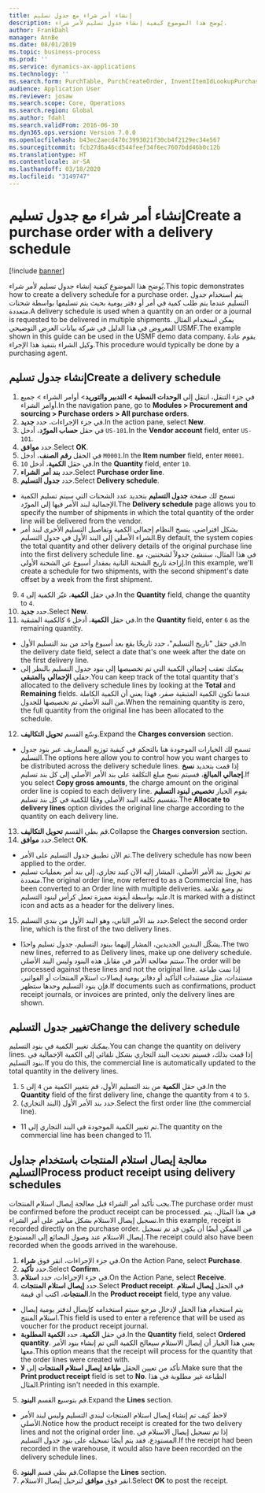 ```yaml
---
title: إنشاء أمر شراء مع جدول تسليم
description: يُوضح هذا الموضوع كيفية إنشاء جدول تسليم لأمر شراء.
author: FrankDahl
manager: AnnBe
ms.date: 08/01/2019
ms.topic: business-process
ms.prod: ''
ms.service: dynamics-ax-applications
ms.technology: ''
ms.search.form: PurchTable, PurchCreateOrder, InventItemIdLookupPurchase, PurchDeliverySchedule, PurchEditLines
audience: Application User
ms.reviewer: josaw
ms.search.scope: Core, Operations
ms.search.region: Global
ms.author: fdahl
ms.search.validFrom: 2016-06-30
ms.dyn365.ops.version: Version 7.0.0
ms.openlocfilehash: b43ec2aecd470c3993021f30cb4f2129ec34e567
ms.sourcegitcommit: fcb27d6a46cd544feef34f6ec7607bdd46b0c12b
ms.translationtype: HT
ms.contentlocale: ar-SA
ms.lasthandoff: 03/18/2020
ms.locfileid: "3149747"
---
```

# <a name="create-a-purchase-order-with-a-delivery-schedule"></a><span data-ttu-id="a7834-103">إنشاء أمر شراء مع جدول تسليم</span><span class="sxs-lookup"><span data-stu-id="a7834-103">Create a purchase order with a delivery schedule</span></span>

[!include [banner](../../includes/banner.md)]

<span data-ttu-id="a7834-104">يُوضح هذا الموضوع كيفية إنشاء جدول تسليم لأمر شراء.</span><span class="sxs-lookup"><span data-stu-id="a7834-104">This topic demonstrates how to create a delivery schedule for a purchase order.</span></span> <span data-ttu-id="a7834-105">يتم استخدام جدول التسليم عندما يتم طلب كمية في أمر أو دفتر يومية بحيث يتم تسليمها بواسطة شحنات متعددة.</span><span class="sxs-lookup"><span data-stu-id="a7834-105">A delivery schedule is used when a quantity on an order or a journal is requested to be delivered in multiple shipments.</span></span> <span data-ttu-id="a7834-106">يمكن استخدام المثال المعروض في هذا الدليل في شركة بيانات العرض التوضيحي USMF.</span><span class="sxs-lookup"><span data-stu-id="a7834-106">The example shown in this guide can be used in the USMF demo data company.</span></span> <span data-ttu-id="a7834-107">يقوم عادةً وكيل الشراء بتنفيذ هذا الإجراء.</span><span class="sxs-lookup"><span data-stu-id="a7834-107">This procedure would typically be done by a purchasing agent.</span></span>

## <a name="create-a-delivery-schedule"></a><span data-ttu-id="a7834-108">إنشاء جدول تسليم</span><span class="sxs-lookup"><span data-stu-id="a7834-108">Create a delivery schedule</span></span>
1. <span data-ttu-id="a7834-109">في جزء التنقل، انتقل إلى **الوحدات النمطية > التدبير والتوريد‬**> أوامر الشراء > جميع أوامر الشراء.</span><span class="sxs-lookup"><span data-stu-id="a7834-109">In the navigation pane, go to **Modules > Procurement and sourcing > Purchase orders > All purchase orders**.</span></span>
2. <span data-ttu-id="a7834-110">في جزء الإجراءات، حدد **جديد**.</span><span class="sxs-lookup"><span data-stu-id="a7834-110">In the action pane, select **New**.</span></span>
3. <span data-ttu-id="a7834-111">في حقل **حساب المورّد‬**، أدخل `US-101`.</span><span class="sxs-lookup"><span data-stu-id="a7834-111">In the **Vendor account** field, enter `US-101`.</span></span>
4. <span data-ttu-id="a7834-112">حدد **موافق**.</span><span class="sxs-lookup"><span data-stu-id="a7834-112">Select **OK**.</span></span>
5. <span data-ttu-id="a7834-113">في الحقل **رقم الصنف**، أدخل `M0001`.</span><span class="sxs-lookup"><span data-stu-id="a7834-113">In the **Item number** field, enter `M0001`.</span></span>
6. <span data-ttu-id="a7834-114">في حقل **الكمية**، أدخل `10`.</span><span class="sxs-lookup"><span data-stu-id="a7834-114">In the **Quantity** field, enter `10`.</span></span>
7. <span data-ttu-id="a7834-115">حدد **بند أمر الشراء**.</span><span class="sxs-lookup"><span data-stu-id="a7834-115">Select **Purchase order line**.</span></span>
8. <span data-ttu-id="a7834-116">حدد **جدول التسليم**.</span><span class="sxs-lookup"><span data-stu-id="a7834-116">Select **Delivery schedule**.</span></span>
- <span data-ttu-id="a7834-117">تسمح لك صفحة **جدول التسليم** بتحديد عدد الشحنات التي سيتم تسليم الكمية الإجمالية لبند الأمر فيها إلى المورّد.</span><span class="sxs-lookup"><span data-stu-id="a7834-117">The **Delivery schedule** page allows you to specify the number of shipments in which the total quantity of the order line will be delivered from the vendor.</span></span>  
- <span data-ttu-id="a7834-118">بشكل افتراضي، ينسخ النظام إجمالي الكمية وتفاصيل التسليم الأخرى لبند أمر الشراء الأصلي إلى البند الأول في جدول التسليم.</span><span class="sxs-lookup"><span data-stu-id="a7834-118">By default, the system copies the total quantity and other delivery details of the original purchase line into the first delivery schedule line.</span></span> <span data-ttu-id="a7834-119">في هذا المثال، سننشئ جدولاً لشحنتين، مع إزاحة تاريخ الشحنة الثانية بمقدار أسبوع عن الشحنة الأولى.</span><span class="sxs-lookup"><span data-stu-id="a7834-119">In this example, we'll create a schedule for two shipments, with the second shipment's date offset by a week from the first shipment.</span></span>  
9. <span data-ttu-id="a7834-120">في حقل **الكمية**، غيّر الكمية إلى `4`.</span><span class="sxs-lookup"><span data-stu-id="a7834-120">In the **Quantity** field, change the quantity to `4`.</span></span>
10. <span data-ttu-id="a7834-121">حدد **جديد**.</span><span class="sxs-lookup"><span data-stu-id="a7834-121">Select **New**.</span></span>
11. <span data-ttu-id="a7834-122">في حقل **الكمية**، أدخل `6` كالكمية المتبقية.</span><span class="sxs-lookup"><span data-stu-id="a7834-122">In the **Quantity** field, enter `6` as the remaining quantity.</span></span>
- <span data-ttu-id="a7834-123">في حقل "تاريخ التسليم"، حدد تاريخًا يقع بعد أسبوع واحد من بند التسليم الأول.</span><span class="sxs-lookup"><span data-stu-id="a7834-123">In the delivery date field, select a date that's one week after the date on the first delivery line.</span></span>  
- <span data-ttu-id="a7834-124">يمكنك تعقب إجمالي الكمية التي تم تخصيصها إلى بنود جدول التسليم بالنظر إلى حقلي **الإجمالي** و**المتبقي**.</span><span class="sxs-lookup"><span data-stu-id="a7834-124">You can keep track of the total quantity that's allocated to the delivery schedule lines by looking at the **Total** and **Remaining** fields.</span></span> <span data-ttu-id="a7834-125">عندما تكون الكمية المتبقية صفر، فهذا يعني أن الكمية الكاملة من البند الأصلي تم تخصيصها للجدول.</span><span class="sxs-lookup"><span data-stu-id="a7834-125">When the remaining quantity is zero, the full quantity from the original line has been allocated to the schedule.</span></span>  
12. <span data-ttu-id="a7834-126">وسّع القسم **تحويل التكاليف**.</span><span class="sxs-lookup"><span data-stu-id="a7834-126">Expand the **Charges conversion** section.</span></span>
- <span data-ttu-id="a7834-127">تسمح لك الخيارات الموجودة هنا بالتحكم في كيفية توزيع المصاريف عبر بنود جدول التسليم.</span><span class="sxs-lookup"><span data-stu-id="a7834-127">The options here allow you to control how you want charges to be distributed across the delivery schedule lines.</span></span> <span data-ttu-id="a7834-128">إذا قمت بتحديد **نسخ إجمالي المبالغ‬**، فسيتم نسخ مبلغ التكلفة على بند الأمر الأصلي إلى كل بند تسليم.</span><span class="sxs-lookup"><span data-stu-id="a7834-128">If you select **Copy gross amounts**, the charge amount on the original order line is copied to each delivery line.</span></span> <span data-ttu-id="a7834-129">يقوم الخيار **تخصيص لبنود التسليم‬** بتقسيم تكلفة البند الأصلي وفقًا للكمية في كل بند تسليم.</span><span class="sxs-lookup"><span data-stu-id="a7834-129">The **Allocate to delivery lines** option divides the original line charge according to the quantity on each delivery line.</span></span>  
13. <span data-ttu-id="a7834-130">قم بطي القسم **تحويل التكاليف**.</span><span class="sxs-lookup"><span data-stu-id="a7834-130">Collapse the **Charges conversion** section.</span></span>
14. <span data-ttu-id="a7834-131">حدد **موافق**.</span><span class="sxs-lookup"><span data-stu-id="a7834-131">Select **OK**.</span></span>
- <span data-ttu-id="a7834-132">تم الآن تطبيق جدول التسليم على الأمر.</span><span class="sxs-lookup"><span data-stu-id="a7834-132">The delivery schedule has now been applied to the order.</span></span>  
- <span data-ttu-id="a7834-133">تم تحويل بند الأمر الأصلي، المشار إليه الآن كبند تجاري، إلى بند أمر بعمليات تسليم متعددة.</span><span class="sxs-lookup"><span data-stu-id="a7834-133">The original order line, now referred to as a Commercial line, has been converted to an Order line with multiple deliveries.</span></span> <span data-ttu-id="a7834-134">تم وضع علامة عليه بواسطة أيقونة مميزة تعمل كرأس لبنود التسليم.</span><span class="sxs-lookup"><span data-stu-id="a7834-134">It is marked with a distinct icon and acts as a header for the delivery lines.</span></span>  
15. <span data-ttu-id="a7834-135">حدد بند الأمر الثاني، وهو البند الأول من بندي التسليم.</span><span class="sxs-lookup"><span data-stu-id="a7834-135">Select the second order line, which is the first of the two delivery lines.</span></span>
- <span data-ttu-id="a7834-136">يشكّل البندين الجديدين، المشار إليهما ببنود التسليم، جدول تسليم واحدًا.</span><span class="sxs-lookup"><span data-stu-id="a7834-136">The two new lines, referred to as Delivery lines, make up one delivery schedule.</span></span> <span data-ttu-id="a7834-137">ستتم معالجة الأمر في مقابل هذه البنود وليس البند الأصلي.</span><span class="sxs-lookup"><span data-stu-id="a7834-137">The order will be processed against these lines and not the original line.</span></span> <span data-ttu-id="a7834-138">إذا تمت طباعة مستندات، مثل مستندات التأكيد أو دفاتر يومية إيصالات استلام المنتجات‬ أو الفواتير، فإن بنود التسليم وحدها ستظهر.</span><span class="sxs-lookup"><span data-stu-id="a7834-138">If documents such as confirmations, product receipt journals, or invoices are printed, only the delivery lines are shown.</span></span>  

## <a name="change-the-delivery-schedule"></a><span data-ttu-id="a7834-139">تغيير جدول التسليم</span><span class="sxs-lookup"><span data-stu-id="a7834-139">Change the delivery schedule</span></span>
<span data-ttu-id="a7834-140">يمكنك تغيير الكمية في بنود التسليم.</span><span class="sxs-lookup"><span data-stu-id="a7834-140">You can change the quantity on delivery lines.</span></span> <span data-ttu-id="a7834-141">إذا قمت بذلك، فسيتم تحديث البند التجاري بشكل تلقائي إلى الكمية الإجمالية في بنود التسليم.</span><span class="sxs-lookup"><span data-stu-id="a7834-141">If you do this, the commercial line is automatically updated to the total quantity in the delivery lines.</span></span>  
1. <span data-ttu-id="a7834-142">في حقل **الكمية** من بند التسليم الأول، قم بتغيير الكمية من `4` إلى `5`.</span><span class="sxs-lookup"><span data-stu-id="a7834-142">In the **Quantity** field of the first delivery line, change the quantity from `4` to `5`.</span></span>
2. <span data-ttu-id="a7834-143">حدد بند الأمر الأول (البند التجاري).</span><span class="sxs-lookup"><span data-stu-id="a7834-143">Select the first order line (the commercial line).</span></span>  
- <span data-ttu-id="a7834-144">تم تغيير الكمية الموجودة في البند التجاري إلى 11.</span><span class="sxs-lookup"><span data-stu-id="a7834-144">The quantity on the commercial line has been changed to 11.</span></span>  

## <a name="process-product-receipt-using-delivery-schedules"></a><span data-ttu-id="a7834-145">معالجة إيصال استلام المنتجات باستخدام جداول التسليم</span><span class="sxs-lookup"><span data-stu-id="a7834-145">Process product receipt using delivery schedules</span></span>
<span data-ttu-id="a7834-146">يجب تأكيد أمر الشراء قبل معالجة إيصال استلام المنتجات.</span><span class="sxs-lookup"><span data-stu-id="a7834-146">The purchase order must be confirmed before the product receipt can be processed.</span></span> <span data-ttu-id="a7834-147">في هذا المثال، يتم تسجيل إيصال الاستلام بشكل مباشر على أمر الشراء.</span><span class="sxs-lookup"><span data-stu-id="a7834-147">In this example, receipt is recorded directly on the purchase order.</span></span> <span data-ttu-id="a7834-148">من الممكن أيضًا أن يكون قد تم تسجيل إيصال الاستلام عند وصول البضائع إلى المستودع.</span><span class="sxs-lookup"><span data-stu-id="a7834-148">The receipt could also have been recorded when the goods arrived in the warehouse.</span></span>  
1. <span data-ttu-id="a7834-149">في جزء الإجراءات، انقر فوق **شراء**.</span><span class="sxs-lookup"><span data-stu-id="a7834-149">On the Action Pane, select **Purchase**.</span></span>
2. <span data-ttu-id="a7834-150">حدد **تأكيد**.</span><span class="sxs-lookup"><span data-stu-id="a7834-150">Select **Confirm**.</span></span>
3. <span data-ttu-id="a7834-151">في جزء الإجراءات، حدد **استلام**.</span><span class="sxs-lookup"><span data-stu-id="a7834-151">On the Action Pane, select **Receive**.</span></span>
4. <span data-ttu-id="a7834-152">حدد **إيصال استلام المنتجات**.</span><span class="sxs-lookup"><span data-stu-id="a7834-152">Select **Product receipt**.</span></span> <span data-ttu-id="a7834-153">في الحقل **إيصال استلام المنتجات**، اكتب أي قيمة.</span><span class="sxs-lookup"><span data-stu-id="a7834-153">In the **Product receipt** field, type any value.</span></span>
- <span data-ttu-id="a7834-154">يتم استخدام هذا الحقل لإدخال مرجع سيتم استخدامه كإيصال لدفتر يومية إيصال استلام المنتج.</span><span class="sxs-lookup"><span data-stu-id="a7834-154">This field is used to enter a reference that will be used as voucher for the product receipt journal.</span></span>  
- <span data-ttu-id="a7834-155">في حقل **الكمية**، حدد **الكمية المطلوبة**.</span><span class="sxs-lookup"><span data-stu-id="a7834-155">In the **Quantity** field, select **Ordered quantity**.</span></span> <span data-ttu-id="a7834-156">يعني هذا الخيار أن إيصال الاستلام سيعالج الكمية التي تم إنشاء بنود الأمر معها.</span><span class="sxs-lookup"><span data-stu-id="a7834-156">This option means that the receipt will process for the quantity that the order lines were created with.</span></span>  
- <span data-ttu-id="a7834-157">تأكد من تعيين الحقل **طباعة إيصال استلام المنتجات** إلى **لا**.</span><span class="sxs-lookup"><span data-stu-id="a7834-157">Make sure that the **Print product receipt** field is set to **No**.</span></span> <span data-ttu-id="a7834-158">الطباعة غير مطلوبة في هذا المثال.</span><span class="sxs-lookup"><span data-stu-id="a7834-158">Printing isn't needed in this example.</span></span>  
5. <span data-ttu-id="a7834-159">قم بتوسيع القسم **البنود**.</span><span class="sxs-lookup"><span data-stu-id="a7834-159">Expand the **Lines** section.</span></span>
- <span data-ttu-id="a7834-160">لاحظ كيف تم إنشاء إيصال استلام المنتجات لبندي التسليم وليس لبند الأمر الأصلي.</span><span class="sxs-lookup"><span data-stu-id="a7834-160">Notice how the product receipt is created for the two delivery lines and not the original order line.</span></span> <span data-ttu-id="a7834-161">إذا تم تسجيل إيصال الاستلام في المستودع، فقد يتم أيضًا تسجيله على بنود جدول التسليم.</span><span class="sxs-lookup"><span data-stu-id="a7834-161">If the receipt had been recorded in the warehouse, it would also have been recorded on the delivery schedule lines.</span></span>  
6. <span data-ttu-id="a7834-162">قم بطي قسم **البنود**.</span><span class="sxs-lookup"><span data-stu-id="a7834-162">Collapse the **Lines** section.</span></span>
7. <span data-ttu-id="a7834-163">انقر فوق **موافق** لترحيل إيصال الاستلام.</span><span class="sxs-lookup"><span data-stu-id="a7834-163">Select **OK** to post the receipt.</span></span>


